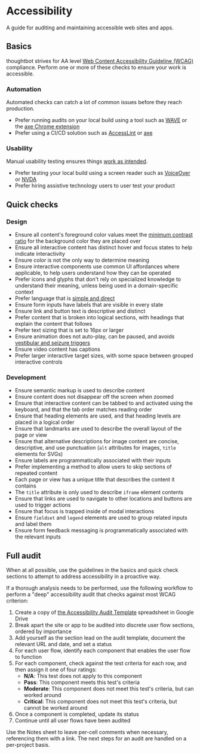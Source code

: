 Accessibility
=============

A guide for auditing and maintaining accessible web sites and apps.

Basics
------

thoughtbot strives for AA level [Web Content Accessibility Guideline (WCAG)][wcag] compliance. Perform one or more of these checks to ensure your work is accessible. 

### Automation

Automated checks can catch a lot of common issues before they reach production.

* Prefer running audits on your local build using a tool such as [WAVE][wave] or the [axe Chrome extension][axe-chrome]
* Prefer using a CI/CD solution such as [AccessLint][accesslint] or [axe][axe]

### Usability

Manual usability testing ensures things [work as intended][manual-testing].

* Prefer testing your local build using a screen reader such as [VoiceOver][voiceover] or [NVDA][nvda]
* Prefer hiring assistive technology users to user test your product

Quick checks
------------

### Design

* Ensure all content's foreground color values meet the [minimum contrast ratio][color-contrast] for the background color they are placed over
* Ensure all interactive content has distinct hover and focus states to help indicate interactivity
* Ensure color is not the only way to determine meaning
* Ensure interactive components use common UI affordances where applicable, to help users understand how they can be operated
* Prefer icons and glyphs that don't rely on specialized knowledge to understand their meaning, unless being used in a domain-specific context
* Prefer language that is [simple and direct][readability]
* Ensure form inputs have labels that are visible in every state
* Ensure link and button text is descriptive and distinct 
* Prefer content that is broken into logical sections, with headings that explain the content that follows
* Prefer text sizing that is set to 16px or larger
* Ensure animation does not auto-play, can be paused, and avoids [vestibular and seizure triggers][vestibular-seizure]
* Ensure video content has captions
* Prefer larger interactive target sizes, with some space between grouped interactive controls

### Development 

* Ensure semantic markup is used to describe content
* Ensure content does not disappear off the screen when zoomed
* Ensure that interactive content can be tabbed to and activated using the keyboard, and that the tab order matches reading order
* Ensure that heading elements are used, and that heading levels are placed in a logical order
* Ensure that landmarks are used to describe the overall layout of the page or view
* Ensure that alternative descriptions for image content are concise, descriptive, and use punctuation (`alt` attributes for images, `title` elements for SVGs)
* Ensure labels are programmatically associated with their inputs
* Prefer implementing a method to allow users to skip sections of repeated content
* Each page or view has a unique title that describes the content it contains
* The `title` attribute is only used to describe `iframe` element contents
* Ensure that links are used to navigate to other locations and buttons are used to trigger actions
* Ensure that focus is trapped inside of modal interactions
* Ensure `fieldset` and `legend` elements are used to group related inputs and label them
* Ensure form feedback messaging is programmatically associated with the relevant inputs

Full audit
----------

When at all possible, use the guidelines in the basics and quick check sections to attempt to address accessibility in a proactive way. 

If a thorough analysis needs to be performed, use the following workflow to perform a "deep" accessibility audit that checks against most WCAG criterion:

1. Create a copy of [the Accessibility Audit Template][accessibility-audit-template] spreadsheet in Google Drive
1. Break apart the site or app to be audited into discrete user flow sections, ordered by importance
1. Add yourself as the section lead on the audit template, document the relevant URL and date, and set a status
1. For each user flow, identify each component that enables the user flow to function
1. For each component, check against the test criteria for each row, and then assign it one of four ratings:
    * **N/A**: This test does not apply to this component
    * **Pass**: This component meets this test's criteria
    * **Moderate**: This component does not meet this test's criteria, but can worked around
    * **Critical**: This component does not meet this test's criteria, but cannot be worked around
1. Once a component is completed, update its status
1. Continue until all user flows have been audited

Use the Notes sheet to leave per-cell comments when necessary, referencing them with a link. The next steps for an audit are handled on a per-project basis. 

[accessibility-audit-template]: https://docs.google.com/spreadsheets/d/1Ys-0U5BY-Ct_phy7gk9XJmn4nBTMFTh08aTQ6U1kB_4/edit?usp=sharing
[accesslint]: https://github.com/marketplace/accesslint
[axe]: https://www.deque.com/axe/axe-for-web/integrations/
[axe-chrome]: https://chrome.google.com/webstore/detail/axe-web-accessibility-tes/lhdoppojpmngadmnindnejefpokejbdd?hl=en-US
[color-contrast]: https://webaim.org/resources/linkcontrastchecker/
[manual-testing]: https://www.smashingmagazine.com/2018/09/importance-manual-accessibility-testing/
[nvda]: https://a11yproject.com/posts/getting-started-with-nvda/
[readability]: https://datayze.com/readability-analyzer.php
[vestibular-seizure]: https://alistapart.com/article/designing-safer-web-animation-for-motion-sensitivity/
[voiceover]: https://a11yproject.com/posts/getting-started-with-voiceover/
[wave]: https://wave.webaim.org/extension/
[wcag]: https://www.w3.org/WAI/standards-guidelines/wcag/

